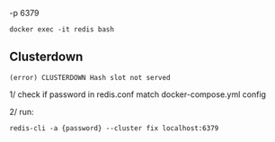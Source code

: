 -p 6379

```
docker exec -it redis bash
```



## Clusterdown

```
(error) CLUSTERDOWN Hash slot not served
```


1/ check if password in redis.conf match docker-compose.yml config

2/ run:

```
redis-cli -a {password} --cluster fix localhost:6379
```



